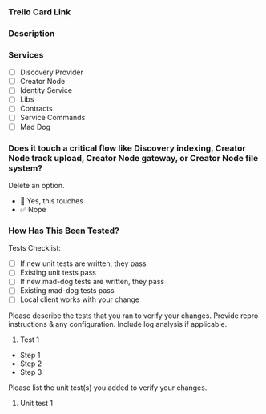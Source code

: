 ### Trello Card Link

### Description

### Services

- [ ] Discovery Provider
- [ ] Creator Node
- [ ] Identity Service
- [ ] Libs
- [ ] Contracts
- [ ] Service Commands
- [ ] Mad Dog

### Does it touch a critical flow like Discovery indexing, Creator Node track upload, Creator Node gateway, or Creator Node file system?
Delete an option.
- 🚨 Yes, this touches <flow>
- ✅ Nope

### How Has This Been Tested?

Tests Checklist:

- [ ] If new unit tests are written, they pass
- [ ] Existing unit tests pass
- [ ] If new mad-dog tests are written, they pass
- [ ] Existing mad-dog tests pass
- [ ] Local client works with your change

Please describe the tests that you ran to verify your changes. Provide repro instructions & any configuration.
Include log analysis if applicable.

1. Test 1
- Step 1
- Step 2
- Step 3

Please list the unit test(s) you added to verify your changes.

1. Unit test 1
